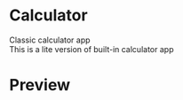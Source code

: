 # Calculator 
Classic calculator app  
This is a lite version of built-in calculator app  
# Preview  
